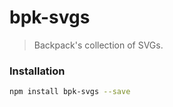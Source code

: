 # bpk-svgs

> Backpack's collection of SVGs.

### Installation

```sh
npm install bpk-svgs --save
```
